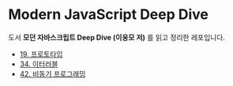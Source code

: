 # Modern JavaScript Deep Dive

도서 **모던 자바스크립트 Deep Dive (이웅모 저)** 를 읽고 정리한 레포입니다.

- [19. 프로토타입](/19_%ED%94%84%EB%A1%9C%ED%86%A0%ED%83%80%EC%9E%85/README.md)
- [34. 이터러블](/34_%EC%9D%B4%ED%84%B0%EB%9F%AC%EB%B8%94/README.md)
- [42. 비동기 프로그래밍](/42_비동기_프로그래밍/README.md)